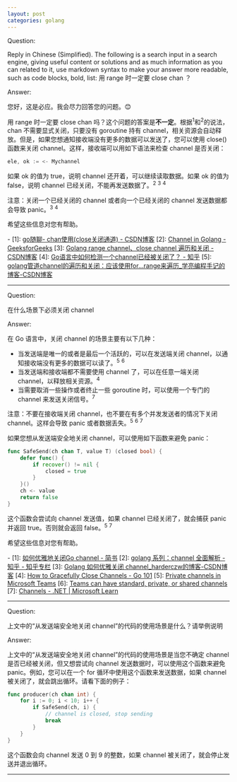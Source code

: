 ```yaml
---
layout: post
categories: golang
---
```

Question:

Reply in Chinese (Simplified).
The following is a search input in a search engine, giving useful content or solutions and as much information as you can related to it, use markdown syntax to make your answer more readable, such as code blocks, bold, list:
用 range 时一定要 close chan ？

Answer:

您好，这是必应。我会尽力回答您的问题。😊

用 range 时一定要 close chan 吗？这个问题的答案是**不一定**。根据<sup>1</sup>和<sup>2</sup>的说法，chan 不需要显式关闭，只要没有 goroutine 持有 channel，相关资源会自动释放。但是，如果您想通知接收端没有更多的数据可以发送了，您可以使用 close() 函数来关闭 channel。这样，接收端可以用如下语法来检查 channel 是否关闭：

```go
ele, ok := <- Mychannel
```

如果 ok 的值为 true，说明 channel 还开着，可以继续读取数据。如果 ok 的值为 false，说明 channel 已经关闭，不能再发送数据了。<sup>2</sup> <sup>3</sup> <sup>4</sup>

注意：关闭一个已经关闭的 channel 或者向一个已经关闭的 channel 发送数据都会导致 panic。<sup>3</sup> <sup>4</sup>

希望这些信息对您有帮助。

\-
\[1]: [go随聊- chan使用(close关闭通道) - CSDN博客](https://blog.csdn.net/yimin_tank/article/details/103206026)
\[2]: [Channel in Golang - GeeksforGeeks](https://www.geeksforgeeks.org/channel-in-golang/)
\[3]: [Golang range channel、close channel 遍历和关闭 - CSDN博客](https://blog.csdn.net/zhaominpro/article/details/77584534)
\[4]: [Go语言中如何检测一个channel已经被关闭了？ - 知乎](https://www.zhihu.com/question/450188866)
\[5]: [golang管道channel的遍历和关闭：应该使用for...range来遍历_学亮编程手记的博客-CSDN博客](https://blog.csdn.net/a772304419/article/details/113480496)

<hr/>

Question:

在什么场景下必须关闭 channel

Answer:

在 Go 语言中，关闭 channel 的场景主要有以下几种：

- 当发送端是唯一的或者是最后一个活跃的，可以在发送端关闭 channel，以通知接收端没有更多的数据可以读了。<sup>5</sup> <sup>6</sup>
- 当发送端和接收端都不需要使用 channel 了，可以在任意一端关闭 channel，以释放相关资源。<sup>4</sup>
- 当需要取消一些操作或者终止一些 goroutine 时，可以使用一个专门的 channel 来发送关闭信号。<sup>7</sup>

注意：不要在接收端关闭 channel，也不要在有多个并发发送者的情况下关闭 channel。这样会导致 panic 或者数据丢失。<sup>5</sup> <sup>6</sup> <sup>7</sup>

如果您想从发送端安全地关闭 channel，可以使用如下函数来避免 panic：

```go
func SafeSend(ch chan T, value T) (closed bool) {
    defer func() {
        if recover() != nil {
            closed = true
        }
    }()
    ch <- value
    return false
}
```

这个函数会尝试向 channel 发送值，如果 channel 已经关闭了，就会捕获 panic 并返回 true。否则就会返回 false。<sup>5</sup> <sup>7</sup>

希望这些信息对您有帮助。

\-
\[1]: [如何优雅地关闭Go channel - 简书](https://www.jianshu.com/p/d24dfbb33781)
\[2]: [golang 系列：channel 全面解析 - 知乎 - 知乎专栏](https://zhuanlan.zhihu.com/p/395278270)
\[3]: [Golang 如何优雅关闭 channel_harderczw的博客-CSDN博客](https://blog.csdn.net/u013870094/article/details/78608607)
\[4]: [How to Gracefully Close Channels - Go 101](https://go101.org/article/channel-closing.html)
\[5]: [Private channels in Microsoft Teams](https://learn.microsoft.com/en-us/microsoftteams/private-channels)
\[6]: [Teams can have standard, private, or shared channels](https://support.microsoft.com/en-us/office/teams-can-have-standard-private-or-shared-channels-de3e20b0-7494-439c-b7e5-75899ebe6a0e)
\[7]: [Channels - .NET | Microsoft Learn](https://learn.microsoft.com/en-us/dotnet/core/extensions/channels)

<hr/>

Question:

上文中的“从发送端安全地关闭 channel”的代码的使用场景是什么？请举例说明

Answer:

上文中的“从发送端安全地关闭 channel”的代码的使用场景是当您不确定 channel 是否已经被关闭，但又想尝试向 channel 发送数据时，可以使用这个函数来避免 panic。例如，您可以在一个 for 循环中使用这个函数来发送数据，如果 channel 被关闭了，就会跳出循环。请看下面的例子：

```go
func producer(ch chan int) {
    for i := 0; i < 10; i++ {
        if SafeSend(ch, i) {
            // channel is closed, stop sending
            break
        }
    }
}
```

这个函数会向 channel 发送 0 到 9 的整数，如果 channel 被关闭了，就会停止发送并退出循环。


<hr/>

